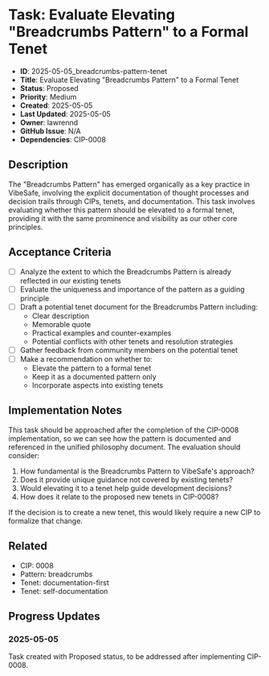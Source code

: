 # Task: Evaluate Elevating "Breadcrumbs Pattern" to a Formal Tenet

- **ID**: 2025-05-05_breadcrumbs-pattern-tenet
- **Title**: Evaluate Elevating "Breadcrumbs Pattern" to a Formal Tenet
- **Status**: Proposed
- **Priority**: Medium
- **Created**: 2025-05-05
- **Last Updated**: 2025-05-05
- **Owner**: lawrennd
- **GitHub Issue**: N/A
- **Dependencies**: CIP-0008

## Description

The "Breadcrumbs Pattern" has emerged organically as a key practice in VibeSafe, involving the explicit documentation of thought processes and decision trails through CIPs, tenets, and documentation. This task involves evaluating whether this pattern should be elevated to a formal tenet, providing it with the same prominence and visibility as our other core principles.

## Acceptance Criteria

- [ ] Analyze the extent to which the Breadcrumbs Pattern is already reflected in our existing tenets
- [ ] Evaluate the uniqueness and importance of the pattern as a guiding principle
- [ ] Draft a potential tenet document for the Breadcrumbs Pattern including:
  - Clear description
  - Memorable quote
  - Practical examples and counter-examples
  - Potential conflicts with other tenets and resolution strategies
- [ ] Gather feedback from community members on the potential tenet
- [ ] Make a recommendation on whether to:
  - Elevate the pattern to a formal tenet
  - Keep it as a documented pattern only
  - Incorporate aspects into existing tenets

## Implementation Notes

This task should be approached after the completion of the CIP-0008 implementation, so we can see how the pattern is documented and referenced in the unified philosophy document. The evaluation should consider:

1. How fundamental is the Breadcrumbs Pattern to VibeSafe's approach?
2. Does it provide unique guidance not covered by existing tenets?
3. Would elevating it to a tenet help guide development decisions?
4. How does it relate to the proposed new tenets in CIP-0008?

If the decision is to create a new tenet, this would likely require a new CIP to formalize that change.

## Related

- CIP: 0008
- Pattern: breadcrumbs
- Tenet: documentation-first
- Tenet: self-documentation

## Progress Updates

### 2025-05-05

Task created with Proposed status, to be addressed after implementing CIP-0008. 
